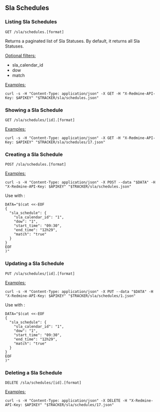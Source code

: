 ## Sla Schedules

### Listing Sla Schedules

`GET /sla/schedules.[format]`

Returns a paginated list of Sla Statuses. By default, it returns all Sla Statuses.

<u>Optional filters:</u>
- sla_calendar_id
- dow
- match

<u>Examples:</u>

`curl -s -H "Content-Type: application/json" -X GET -H "X-Redmine-API-Key: $APIKEY" "$TRACKER/sla/schedules.json"`


### Showing a Sla Schedule

`GET /sla/schedules/[id].[format]`

<u>Examples:</u>

`curl -s -H "Content-Type: application/json" -X GET -H "X-Redmine-API-Key: $APIKEY" "$TRACKER/sla/schedules/17.json"`


### Creating a Sla Schedule

`POST /sla/schedules.[format]`

<u>Examples:</u>

`curl -s -H "Content-Type: application/json" -X POST --data "$DATA" -H "X-Redmine-API-Key: $APIKEY" "$TRACKER/sla/schedules.json"`

Use with :
```
DATA="$(cat <<-EOF
{
  "sla_schedule": {
    "sla_calendar_id": "1",
    "dow": "1",
    "start_time": "09:30",
    "end_time": "12h29",
    "match": "true"
  }
}
EOF
)"
```

### Updating a Sla Schedule

`PUT /sla/schedules/[id].[format]`

<u>Examples:</u>

`curl -s -H "Content-Type: application/json" -X PUT --data "$DATA" -H "X-Redmine-API-Key: $APIKEY" "$TRACKER/sla/schedules/1.json"`

Use with :
```
DATA="$(cat <<-EOF
{
  "sla_schedule": {
    "sla_calendar_id": "1",
    "dow": "1",
    "start_time": "09:30",
    "end_time": "12h29",
    "match": "true"
  }
}
EOF
)"
```


### Deleting a Sla Schedule

`DELETE /sla/schedules/[id].[format]`

<u>Examples:</u>

`curl -s -H "Content-Type: application/json" -X DELETE -H "X-Redmine-API-Key: $APIKEY" "$TRACKER/sla/schedules/17.json"`
